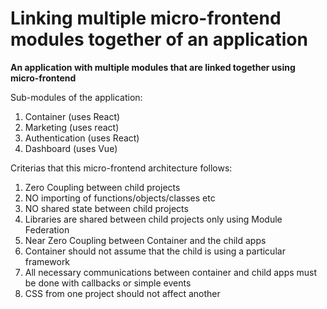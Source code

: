# Linking multiple micro-frontend modules together of an application
**An application with multiple modules that are linked together using micro-frontend**

Sub-modules of the application:
1. Container (uses React)
2. Marketing (uses react)
3. Authentication (uses React)
4. Dashboard (uses Vue)

Criterias that this micro-frontend architecture follows:
1. Zero Coupling between child projects
2. NO importing of functions/objects/classes etc
3. NO shared state between child projects
4. Libraries are shared between child projects only using Module Federation
5. Near Zero Coupling between Container and the child apps
6. Container should not assume that the child is using a particular framework
7. All necessary communications between container and child apps must be done with callbacks or simple events
8. CSS from one project should not affect another


